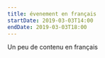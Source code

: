 ```yaml
---
title: évenement en français
startDate: 2019-03-03T14:00
endDate: 2019-03-03T18:00
---
```

Un peu de contenu en français
